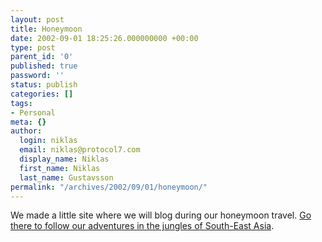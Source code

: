 ```yaml
---
layout: post
title: Honeymoon
date: 2002-09-01 18:25:26.000000000 +00:00
type: post
parent_id: '0'
published: true
password: ''
status: publish
categories: []
tags:
- Personal
meta: {}
author:
  login: niklas
  email: niklas@protocol7.com
  display_name: Niklas
  first_name: Niklas
  last_name: Gustavsson
permalink: "/archives/2002/09/01/honeymoon/"
---
```

We made a little site where we will blog during our honeymoon travel. [Go there to follow our adventures in the jungles of South-East Asia](http://www.protocol7.com/trip).

